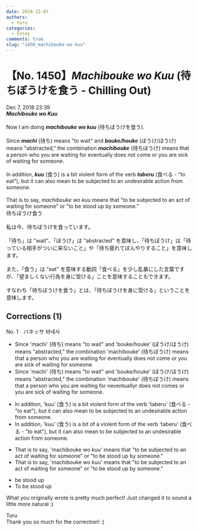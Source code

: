 ```yaml
---
date: 2018-12-07
authors:
  - toru
categories:
  - Essay
comments: true
slug: "1450_machibouke-wo-kuu"
---
```


# 【No. 1450】<strong><em>Machibouke wo Kuu</strong></em> (待ちぼうけを食う - Chilling Out)
<div class="date">Dec 7, 2018 23:39</div>
<div id="post"><div id="body_show_ori">
<strong><em>Machibouke wo Kuu</strong></em><br/><br/>Now I am doing <strong><em>machibouke wo kuu</em></strong> (待ちぼうけを食う).<br/><br/>Since <strong><em>machi</em></strong> (待ち) means "to wait" and <strong><em>bouke/houke</em></strong> (ぼうけ/ほうけ) means "abstracted," the combination <strong><em>machibouke</em></strong> (待ちぼうけ) means that a person who you are waiting for eventually does not come or you are sick of waiting for someone.<br/><br/>In addition, <strong><em>kuu</em></strong> (食う) is a bit violent form of the verb <strong><em>taberu</em></strong> (食べる - "to eat"), but it can also mean to be subjected to an undesirable action from someone.<br/><br/>That is to say, <em>machibouke wo kuu</em> means that "to be subjected to an act of waiting for someone" or "to be stood up by someone."
</div></div>

<!-- more -->

<div id="post_ja"><div id="body_show_mo">
待ちぼうけ食う<br/><br/>私は今、待ちぼうけを食っています。<br/><br/>「待ち」は "wait"、「ぼうけ」は "abstracted" を意味し、「待ちぼうけ」は「待っている相手がついに来ないこと」や「待ち疲れてぼんやりすること」を意味します。<br/><br/>また、「食う」は "eat" を意味する動詞「食べる」を少し乱暴にした言葉ですが、「望ましくない行為を身に受ける」ことを意味することもできます。<br/><br/>すなわち「待ちぼうけを食う」とは、「待ちぼうけを身に受ける」ということを意味します。
</div></div>

## Corrections (1)
<div id="block"><div class="first_name"> No. 1　<span class="just_name">バネッサ 바네사 </span></div><div id="block2">
<ul class="correction_field">
<li class="incorrect">Since 'machi' (待ち) means "to wait" and 'bouke/houke' (ぼうけ/ほうけ) means "abstracted," the combination 'machibouke' (待ちぼうけ) means that a person who you are waiting for eventually does not come or you are sick of waiting for someone.</li>
<li class="corrected correct">
Since 'machi' (待ち) means "to wait" and 'bouke/houke' (ぼうけ/ほうけ) means "abstracted," the combination 'machibouke' (待ちぼうけ) means that a person who you are waiting for <span class="f_red">n</span>eve<span class="f_gray"><span class="sline">ntually</span></span><span class="f_red">r</span> <span class="f_gray"><span class="sline">does not </span></span>come<span class="f_red">s</span> or you are sick of waiting for someone.
</li>
</ul>
<ul class="correction_field">
<li class="incorrect">In addition, 'kuu' (食う) is a bit violent form of the verb 'taberu' (食べる - "to eat"), but it can also mean to be subjected to an undesirable action from someone.</li>
<li class="corrected correct">
In addition, 'kuu' (食う) is a bit <span class="f_red">of a </span>violent form of the verb 'taberu' (食べる - "to eat"), but it can also mean to be subjected to an undesirable action from someone.
</li>
</ul>
<ul class="correction_field">
<li class="incorrect">That is to say, 'machibouke wo kuu' means that "to be subjected to an act of waiting for someone" or "to be stood up by someone."</li>
<li class="corrected correct">
That is to say, 'machibouke wo kuu' means <span class="f_gray"><span class="sline">that </span></span>"to be subjected to an act of waiting for someone" or "to be stood up by someone."
</li>
</ul>
<ul class="correction_field">
<li class="incorrect">be stood up</li>
<li class="corrected correct">
<span class="f_red">To </span>be stood up
</li>
</ul>
<p class="comment_small">
 What you originally wrote is pretty much perfect! Just changed it to sound a little more natural :)
</p>

</div><div class="name"><span class="just_name">Toru</span><br>
Thank you so much for the correction! :)
</div>
</div>
